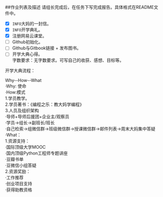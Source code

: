 

##作业列表及描述
请组长完成后，在任务下写完成报告。具体格式在README文件中。

- [x] `INFO`大妈的一封信。  
- [x] `INFO`开学典礼。  
- [x] 注册网易云课堂。  
- [ ] Github初始化。  
- [ ] Github与Gitbook链接 + 发布图书。  
- [ ] 开学大典心得。  
字数要求：无字数要求。可写自己的收获、感想、目标等。   

开学大典流程：   

Why--How--What  
    ·Why: 使命  
    ·How:模式   
            1.学员教学。  
            2.学员著书：《编程之乐：教大妈学编程》  
            3.人员及组织架构  
               ·导师+导师后援团+企业主/观察员  
               ·学员→组长→副班长/班长  
               ·自己检索→组微信群→班级微信群→授课微信群→邮件列表→周末大妈集中答疑  
    ·What：   
            1.资源支持：  
               ·国际顶级大学MOOC  
               ·国内顶级Python工程师专题讲座  
               ·豆瓣书单  
               ·豆微信小组答疑  
           2.资源奖励：  
               ·工作推荐  
               ·创业项目支持  
               ·获得助教资格  

